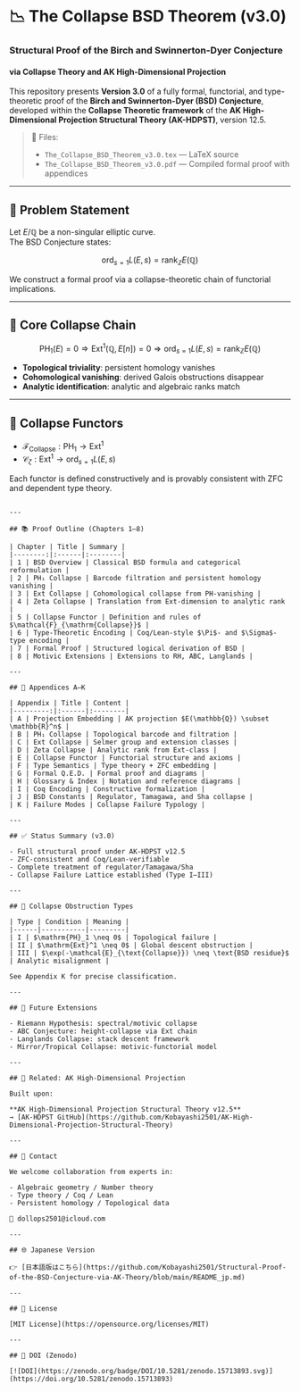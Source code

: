 # 📉 The Collapse BSD Theorem (v3.0)
### Structural Proof of the Birch and Swinnerton-Dyer Conjecture  
#### via Collapse Theory and AK High-Dimensional Projection

This repository presents **Version 3.0** of a fully formal, functorial, and type-theoretic proof of the **Birch and Swinnerton-Dyer (BSD) Conjecture**, developed within the **Collapse Theoretic framework** of the **AK High-Dimensional Projection Structural Theory (AK-HDPST)**, version 12.5.

> 📄 Files:  
> - `The_Collapse_BSD_Theorem_v3.0.tex` — LaTeX source  
> - `The_Collapse_BSD_Theorem_v3.0.pdf` — Compiled formal proof with appendices

---

## 🎯 Problem Statement
Let $E/\mathbb{Q}$ be a non-singular elliptic curve.  
The BSD Conjecture states:

$$
\operatorname{ord}_{s=1} L(E, s) = \operatorname{rank}_{\mathbb{Z}} E(\mathbb{Q})
$$

We construct a formal proof via a collapse-theoretic chain of functorial implications.

---

## 🧠 Core Collapse Chain

$$
\mathrm{PH}_1(E) = 0 \Rightarrow \mathrm{Ext}^1(\mathbb{Q}, E[n]) = 0 \Rightarrow \operatorname{ord}_{s=1} L(E, s) = \operatorname{rank}_{\mathbb{Z}} E(\mathbb{Q})
$$

- **Topological triviality**: persistent homology vanishes  
- **Cohomological vanishing**: derived Galois obstructions disappear  
- **Analytic identification**: analytic and algebraic ranks match

---

## 🧩 Collapse Functors

- $\mathcal{F}_{\mathrm{Collapse}}: \mathrm{PH}_1 \rightarrow \mathrm{Ext}^1$  
- $\mathcal{C}_\zeta: \mathrm{Ext}^1 \rightarrow \operatorname{ord}_{s=1} L(E, s)$

Each functor is defined constructively and is provably consistent with ZFC and dependent type theory.
```

---

## 📚 Proof Outline (Chapters 1–8)

| Chapter | Title | Summary |
|--------:|:------|:--------|
| 1 | BSD Overview | Classical BSD formula and categorical reformulation |
| 2 | PH₁ Collapse | Barcode filtration and persistent homology vanishing |
| 3 | Ext Collapse | Cohomological collapse from PH-vanishing |
| 4 | Zeta Collapse | Translation from Ext-dimension to analytic rank |
| 5 | Collapse Functor | Definition and rules of $\mathcal{F}_{\mathrm{Collapse}}$ |
| 6 | Type-Theoretic Encoding | Coq/Lean-style $\Pi$- and $\Sigma$-type encoding |
| 7 | Formal Proof | Structured logical derivation of BSD |
| 8 | Motivic Extensions | Extensions to RH, ABC, Langlands |

---

## 📑 Appendices A–K

| Appendix | Title | Content |
|---------:|:------|:--------|
| A | Projection Embedding | AK projection $E(\mathbb{Q}) \subset \mathbb{R}^n$ |
| B | PH₁ Collapse | Topological barcode and filtration |
| C | Ext Collapse | Selmer group and extension classes |
| D | Zeta Collapse | Analytic rank from Ext-class |
| E | Collapse Functor | Functorial structure and axioms |
| F | Type Semantics | Type theory + ZFC embedding |
| G | Formal Q.E.D. | Formal proof and diagrams |
| H | Glossary & Index | Notation and reference diagrams |
| I | Coq Encoding | Constructive formalization |
| J | BSD Constants | Regulator, Tamagawa, and Sha collapse |
| K | Failure Modes | Collapse Failure Typology |

---

## ✅ Status Summary (v3.0)

- Full structural proof under AK-HDPST v12.5  
- ZFC-consistent and Coq/Lean-verifiable  
- Complete treatment of regulator/Tamagawa/Sha  
- Collapse Failure Lattice established (Type I–III)

---

## 🧠 Collapse Obstruction Types

| Type | Condition | Meaning |
|------|-----------|---------|
| I | $\mathrm{PH}_1 \neq 0$ | Topological failure |
| II | $\mathrm{Ext}^1 \neq 0$ | Global descent obstruction |
| III | $\exp(-\mathcal{E}_{\text{Collapse}}) \neq \text{BSD residue}$ | Analytic misalignment |

See Appendix K for precise classification.

---

## 🔭 Future Extensions

- Riemann Hypothesis: spectral/motivic collapse  
- ABC Conjecture: height-collapse via Ext chain  
- Langlands Collapse: stack descent framework  
- Mirror/Tropical Collapse: motivic-functorial model

---

## 🧬 Related: AK High-Dimensional Projection

Built upon:

**AK High-Dimensional Projection Structural Theory v12.5**  
→ [AK-HDPST GitHub](https://github.com/Kobayashi2501/AK-High-Dimensional-Projection-Structural-Theory)

---

## 📩 Contact

We welcome collaboration from experts in:

- Algebraic geometry / Number theory  
- Type theory / Coq / Lean  
- Persistent homology / Topological data

📧 dollops2501@icloud.com

---

## 🌐 Japanese Version

👉 [日本語版はこちら](https://github.com/Kobayashi2501/Structural-Proof-of-the-BSD-Conjecture-via-AK-Theory/blob/main/README_jp.md)

---

## 📘 License

[MIT License](https://opensource.org/licenses/MIT)

---

## 📌 DOI (Zenodo)

[![DOI](https://zenodo.org/badge/DOI/10.5281/zenodo.15713893.svg)](https://doi.org/10.5281/zenodo.15713893)
